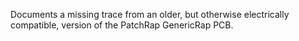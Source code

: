 Documents a missing trace from an older, but otherwise electrically compatible, version of the PatchRap GenericRap PCB.
